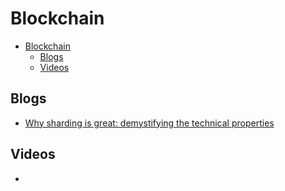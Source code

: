 # Blockchain

- [Blockchain](#blockchain)
  - [Blogs](#blogs)
  - [Videos](#videos)

## Blogs
- [Why sharding is great: demystifying the technical properties](https://vitalik.ca/general/2021/04/07/sharding.html)

## Videos
- 